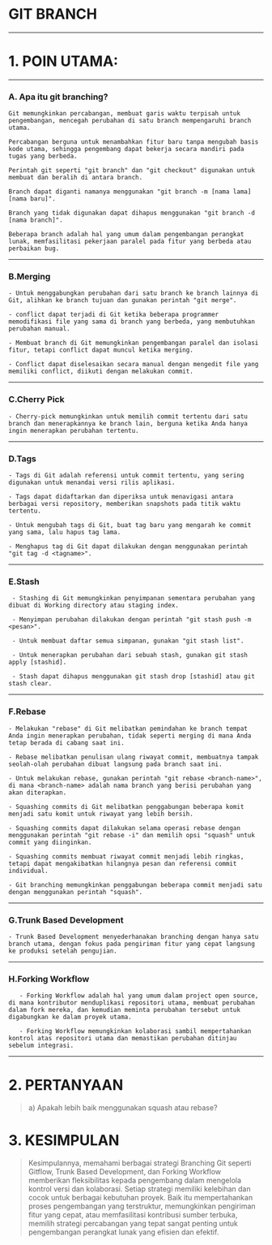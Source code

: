 # GIT BRANCH 
--- 

# 1. POIN UTAMA:
---
 ###  **A. Apa itu git branching?**
 ```
 Git memungkinkan percabangan, membuat garis waktu terpisah untuk pengembangan, mencegah perubahan di satu branch mempengaruhi branch utama.
   
 Percabangan berguna untuk menambahkan fitur baru tanpa mengubah basis kode utama, sehingga pengembang dapat bekerja secara mandiri pada tugas yang berbeda.

 Perintah git seperti "git branch" dan "git checkout" digunakan untuk membuat dan beralih di antara branch.
   
 Branch dapat diganti namanya menggunakan "git branch -m [nama lama] [nama baru]".
   
 Branch yang tidak digunakan dapat dihapus menggunakan "git branch -d [nama branch]".
     
 Beberapa branch adalah hal yang umum dalam pengembangan perangkat lunak, memfasilitasi pekerjaan paralel pada fitur yang berbeda atau perbaikan bug.
```
---

 ###  **B.Merging**
 ```
 - Untuk menggabungkan perubahan dari satu branch ke branch lainnya di Git, alihkan ke branch tujuan dan gunakan perintah "git merge".

 - conflict dapat terjadi di Git ketika beberapa programmer memodifikasi file yang sama di branch yang berbeda, yang membutuhkan perubahan manual.

 - Membuat branch di Git memungkinkan pengembangan paralel dan isolasi fitur, tetapi conflict dapat muncul ketika merging.

 - Conflict dapat diselesaikan secara manual dengan mengedit file yang memiliki conflict, diikuti dengan melakukan commit.
```
---

   ### **C.Cherry Pick**
   ```
 - Cherry-pick memungkinkan untuk memilih commit tertentu dari satu branch dan menerapkannya ke branch lain, berguna ketika Anda hanya ingin menerapkan perubahan tertentu.
 ```
---

  ### D.Tags
 ```
 - Tags di Git adalah referensi untuk commit tertentu, yang sering digunakan untuk menandai versi rilis aplikasi.

 - Tags dapat didaftarkan dan diperiksa untuk menavigasi antara berbagai versi repository, memberikan snapshots pada titik waktu tertentu.

 - Untuk mengubah tags di Git, buat tag baru yang mengarah ke commit yang sama, lalu hapus tag lama.

 - Menghapus tag di Git dapat dilakukan dengan menggunakan perintah "git tag -d <tagname>".
```
---

  ### E.Stash
```
 - Stashing di Git memungkinkan penyimpanan sementara perubahan yang dibuat di Working directory atau staging index.

 - Menyimpan perubahan dilakukan dengan perintah "git stash push -m <pesan>".

 - Untuk membuat daftar semua simpanan, gunakan "git stash list".
   
 - Untuk menerapkan perubahan dari sebuah stash, gunakan git stash apply [stashid].

 - Stash dapat dihapus menggunakan git stash drop [stashid] atau git stash clear.
```
---
  ### F.Rebase
 ```
 - Melakukan "rebase" di Git melibatkan pemindahan ke branch tempat Anda ingin menerapkan perubahan, tidak seperti merging di mana Anda tetap berada di cabang saat ini.

 - Rebase melibatkan penulisan ulang riwayat commit, membuatnya tampak seolah-olah perubahan dibuat langsung pada branch saat ini.

 - Untuk melakukan rebase, gunakan perintah "git rebase <branch-name>", di mana <branch-name> adalah nama branch yang berisi perubahan yang akan diterapkan.

 - Squashing commits di Git melibatkan penggabungan beberapa komit menjadi satu komit untuk riwayat yang lebih bersih.

 - Squashing commits dapat dilakukan selama operasi rebase dengan menggunakan perintah "git rebase -i" dan memilih opsi "squash" untuk commit yang diinginkan.

 - Squashing commits membuat riwayat commit menjadi lebih ringkas, tetapi dapat mengakibatkan hilangnya pesan dan referensi commit individual.

 - Git branching memungkinkan penggabungan beberapa commit menjadi satu dengan menggunakan perintah "squash".
 ```
---
 ###  G.Trunk Based Development
 ```
 - Trunk Based Development menyederhanakan branching dengan hanya satu branch utama, dengan fokus pada pengiriman fitur yang cepat langsung ke produksi setelah pengujian.
```
---
###  H.Forking Workflow
```
   - Forking Workflow adalah hal yang umum dalam project open source, di mana kontributor menduplikasi repositori utama, membuat perubahan dalam fork mereka, dan kemudian meminta perubahan tersebut untuk         digabungkan ke dalam proyek utama.

   - Forking Workflow memungkinkan kolaborasi sambil mempertahankan kontrol atas repositori utama dan memastikan perubahan ditinjau sebelum integrasi.
```

---


 #  2. PERTANYAAN

 >  a) Apakah lebih baik menggunakan squash atau rebase?





#  3. KESIMPULAN

 >  Kesimpulannya, memahami berbagai strategi Branching Git seperti Gitflow, Trunk Based Development, dan Forking Workflow memberikan fleksibilitas kepada pengembang dalam mengelola kontrol versi dan           kolaborasi. Setiap strategi memiliki kelebihan dan cocok untuk berbagai kebutuhan proyek. Baik itu mempertahankan proses pengembangan yang terstruktur, memungkinkan pengiriman fitur yang cepat,
    atau memfasilitasi kontribusi sumber terbuka, memilih strategi percabangan yang tepat sangat penting untuk pengembangan perangkat lunak yang efisien dan efektif.

    
   

   
   

     
